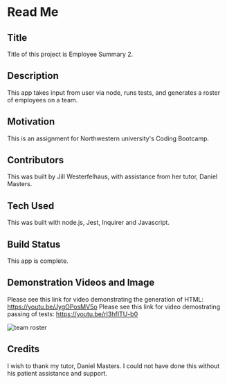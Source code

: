 # Read Me

## Title
Title of this project is Employee Summary 2.

## Description
This app takes input from user via node, runs tests, and generates a roster of employees on a team.

## Motivation
This is an assignment for Northwestern university's Coding Bootcamp.

## Contributors
This was built by Jill Westerfelhaus, with assistance from her tutor, Daniel Masters. 

## Tech Used
This was built with node.js, Jest, Inquirer and Javascript.

## Build Status
This app is complete.

## Demonstration Videos and Image
Please see this link for video demonstrating the generation of HTML:  https://youtu.be/JygOPosMV5o
Please see this link for video demostrating passing of tests:  https://youtu.be/rI3hfITU-b0

![team roster](img.png)

## Credits
I wish to thank my tutor, Daniel Masters.  I could not have done this without his patient assistance and support.

